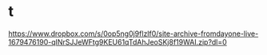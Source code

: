 # t

https://www.dropbox.com/s/0op5ng0j9flzlf0/site-archive-fromdayone-live-1679476190-qINrSJJeWFtg9KEU61qTdAhJeoSKj8f19WAI.zip?dl=0
